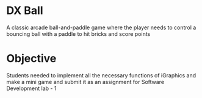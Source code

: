 # DX Ball
A classic arcade ball-and-paddle game where the player needs to control a bouncing ball with a paddle to hit bricks and score points


# Objective
Students needed to implement all the necessary functions of iGraphics and make a mini game and submit it as an assignment for Software Development lab - 1
